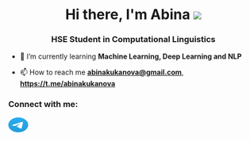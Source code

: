 <h1 align="center">Hi there, I'm Abina
<img src="https://github.com/blackcater/blackcater/raw/main/images/Hi.gif" height="32"/></h1>
<h3 align="center">HSE Student in Computational Linguistics</h3>

- 🌱 I’m currently learning **Machine Learning, Deep Learning and NLP**

- 📫 How to reach me **abinakukanova@gmail.com**, **https://t.me/abinakukanova**


<h3 align="left">Connect with me:</h3>
<p align="left">
<a href="https://t.me/abinakukanova" target="blank"><img align="center" src="https://github.com/AbinaKukanova/AbinaKukanova/blob/main/telegram_6xl6mvducz08.svg" alt="@abinakukanova" height="30" width="40" /></a>
</p>
